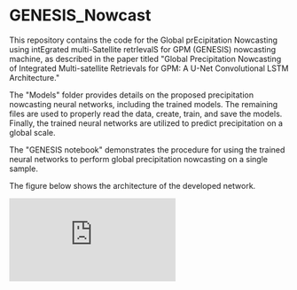 # GENESIS_Nowcast
This repository contains the code for the Global prEcipitation Nowcasting using intEgrated multi-Satellite retrIevalS for GPM (GENESIS) nowcasting machine, as described in the paper titled "Global Precipitation Nowcasting of Integrated Multi-satellite Retrievals for GPM: A U-Net Convolutional LSTM Architecture."

The "Models" folder provides details on the proposed precipitation nowcasting neural networks, including the trained models. The remaining files are used to properly read the data, create, train, and save the models. Finally, the trained neural networks are utilized to predict precipitation on a global scale.

The "GENESIS notebook" demonstrates the procedure for using the trained neural networks to perform global precipitation nowcasting on a single sample.

The figure below shows the architecture of the developed network.


![244203125-52691118-6bbb-4dbd-bae0-ec73f3b0aef4](https://github.com/reyhaneh-92/GENESIS_Nowcast/files/14041439/Fig_04_.pdf)



